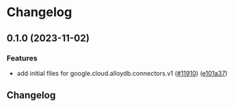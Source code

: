# Changelog

## 0.1.0 (2023-11-02)


### Features

* add initial files for google.cloud.alloydb.connectors.v1 ([#11910](https://github.com/googleapis/google-cloud-python/issues/11910)) ([e101a37](https://github.com/googleapis/google-cloud-python/commit/e101a37cc34b073c89cdee5c79ce5ee2c2cb1454))

## Changelog
